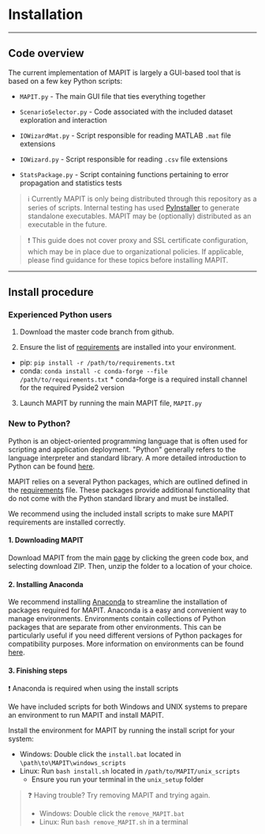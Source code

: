 # Installation

---

## Code overview
The current implementation of MAPIT is largely a GUI-based tool that is based on a few key Python scripts:

* `MAPIT.py` - The main GUI file that ties everything together

* `ScenarioSelector.py` - Code associated with the included dataset exploration and interaction
* `IOWizardMat.py` - Script responsible for reading MATLAB `.mat` file extensions

* `IOWizard.py` - Script responsible for reading `.csv` file extensions

* `StatsPackage.py` - Script containing functions pertaining to error propagation and statistics tests

> :information_source: Currently MAPIT is only being distributed through this repository as a series of scripts. Internal testing has used [PyInstaller](https://www.pyinstaller.org/) to generate standalone executables. MAPIT may be (optionally) distributed as an executable in the future.

> :exclamation: This guide does not cover proxy and SSL certificate configuration, which may be in place due to organizational policies. If applicable, please find guidance for these topics before installing MAPIT.

---

## Install procedure

### Experienced Python users
1. Download the master code branch from github.

2. Ensure the list of [requirements](requirements.txt) are installed into your environment.
  * pip: `pip install -r /path/to/requirements.txt`
  * conda: `conda install -c conda-forge --file /path/to/requirements.txt`
        * conda-forge is a required install channel for the required Pyside2 version


3. Launch MAPIT by running the main MAPIT file, `MAPIT.py`

### New to Python?
Python is an object-oriented programming language that is often used for scripting and application deployment. "Python" generally refers to the language interpreter and standard library. A more detailed introduction to Python can be found [here](https://docs.python.org/3/tutorial/index.html).

MAPIT relies on a several Python packages, which are outlined defined in the [requirements](requirements.txt) file. These packages provide additional functionality that do not come with the Python standard library and must be installed.

We recommend using the included install scripts to make sure MAPIT requirements are installed correctly.



#### 1. Downloading MAPIT

Download MAPIT from the main [page](https://github.com/sandialabs/MAPIT) by clicking the green code box, and selecting download ZIP. Then, unzip the folder to a location of your choice.

#### 2. Installing Anaconda
We recommend installing [Anaconda](https://www.anaconda.com/) to streamline the installation of packages required for MAPIT. Anaconda is a easy and convenient way to manage environments. Environments contain collections of Python packages that are separate from other environments. This can be particularly useful if you need different versions of Python packages for compatibility purposes. More information on environments can be found [here](https://docs.conda.io/projects/conda/en/latest/user-guide/concepts/environments.html).



#### 3. Finishing steps
:exclamation: Anaconda is required when using the install scripts

We have included scripts for both Windows and UNIX systems to prepare an environment to run MAPIT and install MAPIT.

Install the environment for MAPIT by running the install script for your system:
* Windows: Double click the `install.bat` located in `\path\to\MAPIT\windows_scripts`
* Linux: Run `bash install.sh` located in `/path/to/MAPIT/unix_scripts`
    * Ensure you run your terminal in the `unix_setup` folder


> :question: Having trouble? Try removing MAPIT and trying again.
> * Windows: Double click the `remove_MAPIT.bat`
> * Linux: Run `bash remove_MAPIT.sh` in a terminal
